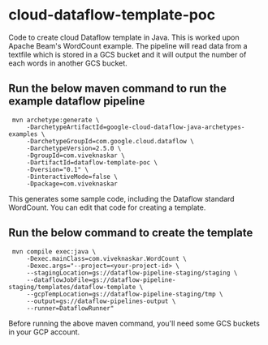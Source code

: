 # cloud-dataflow-template-poc

Code to create cloud Dataflow template in Java. This is worked upon Apache Beam's WordCount example. The pipeline will read data from a textfile which is stored in a GCS bucket and it will output the number of each words in another GCS bucket.

## Run the below maven command to run the example dataflow pipeline

```
 mvn archetype:generate \
     -DarchetypeArtifactId=google-cloud-dataflow-java-archetypes-examples \
     -DarchetypeGroupId=com.google.cloud.dataflow \
     -DarchetypeVersion=2.5.0 \
     -DgroupId=com.viveknaskar \
     -DartifactId=dataflow-template-poc \
     -Dversion="0.1" \
     -DinteractiveMode=false \
     -Dpackage=com.viveknaskar
 ```
    
 This generates some sample code, including the Dataflow standard WordCount. You can edit that code for creating a template.
 
 ## Run the below command to create the template
 
 ```
  mvn compile exec:java \
      -Dexec.mainClass=com.viveknaskar.WordCount \
      -Dexec.args="--project=<your-project-id> \
      --stagingLocation=gs://dataflow-pipeline-staging/staging \
      --dataflowJobFile=gs://dataflow-pipeline-staging/templates/dataflow-template \
      --gcpTempLocation=gs://dataflow-pipeline-staging/tmp \
      --output=gs://dataflow-pipelines-output \
      --runner=DataflowRunner"
  ```
    
  Before running the above maven command, you'll need some GCS buckets in your GCP account.
  

